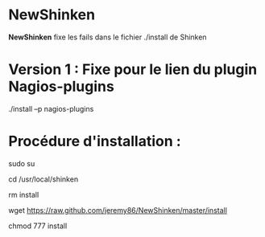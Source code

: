 NewShinken
==========

**NewShinken** fixe les fails dans le fichier ./install de Shinken

**Version 1** : Fixe pour le lien du plugin Nagios-plugins
=============

./install –p nagios-plugins

Procédure d'installation :
=========================

sudo su

cd /usr/local/shinken

rm install

wget https://raw.github.com/jeremy86/NewShinken/master/install

chmod 777 install
